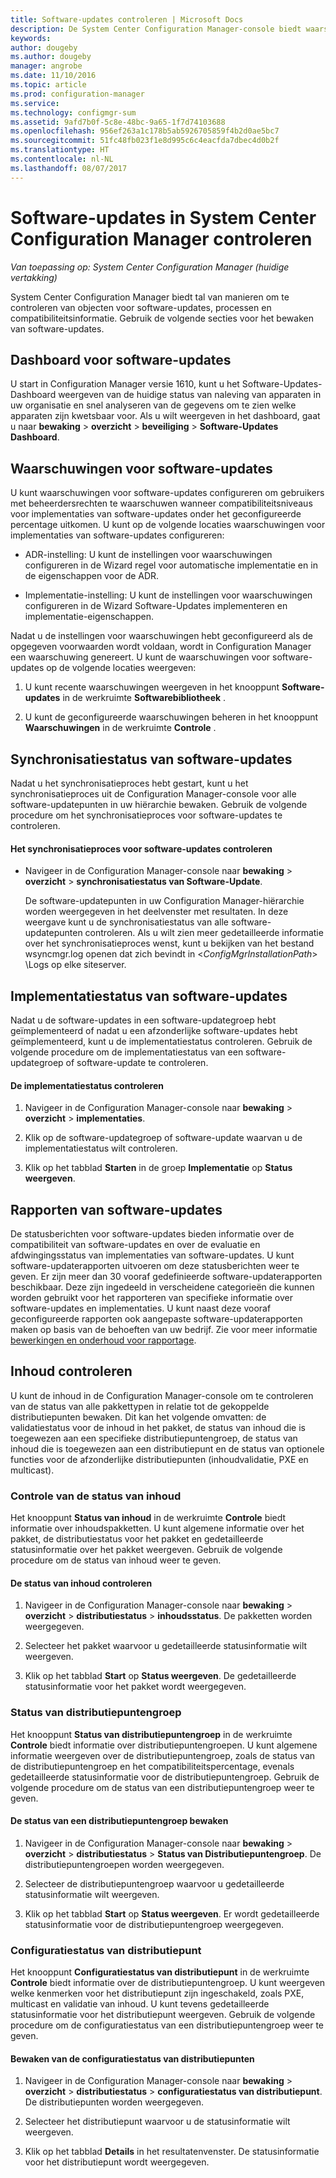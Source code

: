 ```yaml
---
title: Software-updates controleren | Microsoft Docs
description: De System Center Configuration Manager-console biedt waarschuwingen en statussen voor het bewaken van updates en naleving.
keywords: 
author: dougeby
ms.author: dougeby
manager: angrobe
ms.date: 11/10/2016
ms.topic: article
ms.prod: configuration-manager
ms.service: 
ms.technology: configmgr-sum
ms.assetid: 9afd7b0f-5c8e-48bc-9a65-1f7d74103688
ms.openlocfilehash: 956ef263a1c178b5ab5926705859f4b2d0ae5bc7
ms.sourcegitcommit: 51fc48fb023f1e8d995c6c4eacfda7dbec4d0b2f
ms.translationtype: HT
ms.contentlocale: nl-NL
ms.lasthandoff: 08/07/2017
---
```

# <a name="monitor-software-updates-in-system-center-configuration-manager"></a>Software-updates in System Center Configuration Manager controleren

*Van toepassing op: System Center Configuration Manager (huidige vertakking)*

System Center Configuration Manager biedt tal van manieren om te controleren van objecten voor software-updates, processen en compatibiliteitsinformatie. Gebruik de volgende secties voor het bewaken van software-updates.

## <a name="software-updates-dashboard"></a>Dashboard voor software-updates
U start in Configuration Manager versie 1610, kunt u het Software-Updates-Dashboard weergeven van de huidige status van naleving van apparaten in uw organisatie en snel analyseren van de gegevens om te zien welke apparaten zijn kwetsbaar voor. Als u wilt weergeven in het dashboard, gaat u naar **bewaking** > **overzicht** > **beveiliging** > **Software-Updates Dashboard**.   

##  <a name="BKMK_SUAlerts"></a> Waarschuwingen voor software-updates  
 U kunt waarschuwingen voor software-updates configureren om gebruikers met beheerdersrechten te waarschuwen wanneer compatibiliteitsniveaus voor implementaties van software-updates onder het geconfigureerde percentage uitkomen. U kunt op de volgende locaties waarschuwingen voor implementaties van software-updates configureren:  

-   ADR-instelling: U kunt de instellingen voor waarschuwingen configureren in de Wizard regel voor automatische implementatie en in de eigenschappen voor de ADR.  

-   Implementatie-instelling: U kunt de instellingen voor waarschuwingen configureren in de Wizard Software-Updates implementeren en implementatie-eigenschappen.  

Nadat u de instellingen voor waarschuwingen hebt geconfigureerd als de opgegeven voorwaarden wordt voldaan, wordt in Configuration Manager een waarschuwing genereert. U kunt de waarschuwingen voor software-updates op de volgende locaties weergeven:  

1.  U kunt recente waarschuwingen weergeven in het knooppunt **Software-updates** in de werkruimte **Softwarebibliotheek** .  

2.  U kunt de geconfigureerde waarschuwingen beheren in het knooppunt **Waarschuwingen** in de werkruimte **Controle** .  

##  <a name="BKMK_SUSyncStatus"></a> Synchronisatiestatus van software-updates  
 Nadat u het synchronisatieproces hebt gestart, kunt u het synchronisatieproces uit de Configuration Manager-console voor alle software-updatepunten in uw hiërarchie bewaken. Gebruik de volgende procedure om het synchronisatieproces voor software-updates te controleren.  

#### <a name="to-monitor-the-software-updates-synchronization-process"></a>Het synchronisatieproces voor software-updates controleren  

- Navigeer in de Configuration Manager-console naar **bewaking** > **overzicht** > **synchronisatiestatus van Software-Update**.  

    De software-updatepunten in uw Configuration Manager-hiërarchie worden weergegeven in het deelvenster met resultaten. In deze weergave kunt u de synchronisatiestatus van alle software-updatepunten controleren. Als u wilt zien meer gedetailleerde informatie over het synchronisatieproces wenst, kunt u bekijken van het bestand wsyncmgr.log openen dat zich bevindt in <*ConfigMgrInstallationPath*> \Logs op elke siteserver.  

##  <a name="BKMK_SUDeployStatus"></a> Implementatiestatus van software-updates  
 Nadat u de software-updates in een software-updategroep hebt geïmplementeerd of nadat u een afzonderlijke software-updates hebt geïmplementeerd, kunt u de implementatiestatus controleren. Gebruik de volgende procedure om de implementatiestatus van een software-updategroep of software-update te controleren.  

#### <a name="to-monitor-deployment-status"></a>De implementatiestatus controleren  

1.  Navigeer in de Configuration Manager-console naar **bewaking** > **overzicht** > **implementaties**.  

2.  Klik op de software-updategroep of software-update waarvan u de implementatiestatus wilt controleren.  

3.  Klik op het tabblad **Starten** in de groep **Implementatie** op **Status weergeven**.  

##  <a name="BKMK_SUReports"></a> Rapporten van software-updates  
 De statusberichten voor software-updates bieden informatie over de compatibiliteit van software-updates en over de evaluatie en afdwingingsstatus van implementaties van software-updates. U kunt software-updaterapporten uitvoeren om deze statusberichten weer te geven. Er zijn meer dan 30 vooraf gedefinieerde software-updaterapporten beschikbaar. Deze zijn ingedeeld in verscheidene categorieën die kunnen worden gebruikt voor het rapporteren van specifieke informatie over software-updates en implementaties. U kunt naast deze vooraf geconfigureerde rapporten ook aangepaste software-updaterapporten maken op basis van de behoeften van uw bedrijf. Zie voor meer informatie [bewerkingen en onderhoud voor rapportage](../../core/servers/manage/operations-and-maintenance-for-reporting.md).  

##  <a name="BKMK_MonitorContent"></a> Inhoud controleren  
 U kunt de inhoud in de Configuration Manager-console om te controleren van de status van alle pakkettypen in relatie tot de gekoppelde distributiepunten bewaken. Dit kan het volgende omvatten: de validatiestatus voor de inhoud in het pakket, de status van inhoud die is toegewezen aan een specifieke distributiepuntengroep, de status van inhoud die is toegewezen aan een distributiepunt en de status van optionele functies voor de afzonderlijke distributiepunten (inhoudvalidatie, PXE en multicast).  

###  <a name="BKMK_ContentStatus"></a> Controle van de status van inhoud  
 Het knooppunt **Status van inhoud** in de werkruimte **Controle** biedt informatie over inhoudspakketten. U kunt algemene informatie over het pakket, de distributiestatus voor het pakket en gedetailleerde statusinformatie over het pakket weergeven. Gebruik de volgende procedure om de status van inhoud weer te geven.  

#### <a name="to-monitor-content-status"></a>De status van inhoud controleren  

1.  Navigeer in de Configuration Manager-console naar **bewaking** > **overzicht** > **distributiestatus** > **inhoudsstatus**. De pakketten worden weergegeven.  

2.  Selecteer het pakket waarvoor u gedetailleerde statusinformatie wilt weergeven.  

3.  Klik op het tabblad **Start** op **Status weergeven**. De gedetailleerde statusinformatie voor het pakket wordt weergegeven.  

###  <a name="BKMK_DPGroupStatus"></a> Status van distributiepuntengroep  
 Het knooppunt **Status van distributiepuntengroep** in de werkruimte **Controle** biedt informatie over distributiepuntengroepen. U kunt algemene informatie weergeven over de distributiepuntengroep, zoals de status van de distributiepuntengroep en het compatibiliteitspercentage, evenals gedetailleerde statusinformatie voor de distributiepuntengroep. Gebruik de volgende procedure om de status van een distributiepuntengroep weer te geven.  

#### <a name="to-monitor-distribution-point-group-status"></a>De status van een distributiepuntengroep bewaken  

1.  Navigeer in de Configuration Manager-console naar **bewaking** > **overzicht** > **distributiestatus** > **Status van Distributiepuntengroep**. De distributiepuntengroepen worden weergegeven.  

2.  Selecteer de distributiepuntengroep waarvoor u gedetailleerde statusinformatie wilt weergeven.  

3.  Klik op het tabblad **Start** op **Status weergeven**. Er wordt gedetailleerde statusinformatie voor de distributiepuntengroep weergegeven.  

###  <a name="BKMK_DPConfigStatus"></a> Configuratiestatus van distributiepunt  
 Het knooppunt **Configuratiestatus van distributiepunt** in de werkruimte **Controle** biedt informatie over de distributiepuntengroep. U kunt weergeven welke kenmerken voor het distributiepunt zijn ingeschakeld, zoals PXE, multicast en validatie van inhoud. U kunt tevens gedetailleerde statusinformatie voor het distributiepunt weergeven. Gebruik de volgende procedure om de configuratiestatus van een distributiepuntengroep weer te geven.  

#### <a name="to-monitor-distribution-point-configuration-status"></a>Bewaken van de configuratiestatus van distributiepunten  

1.  Navigeer in de Configuration Manager-console naar **bewaking** > **overzicht** > **distributiestatus** > **configuratiestatus van distributiepunt**. De distributiepunten worden weergegeven.  

2.  Selecteer het distributiepunt waarvoor u de statusinformatie wilt weergeven.  

3.  Klik op het tabblad **Details** in het resultatenvenster. De statusinformatie voor het distributiepunt wordt weergegeven.  
